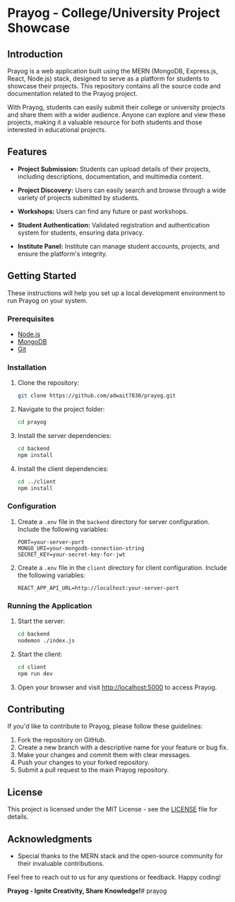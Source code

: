 # Prayog - College/University Project Showcase

## Introduction

Prayog is a web application built using the MERN (MongoDB, Express.js, React, Node.js) stack, designed to serve as a platform for students to showcase their projects. This repository contains all the source code and documentation related to the Prayog project.

With Prayog, students can easily submit their college or university projects and share them with a wider audience. Anyone can explore and view these projects, making it a valuable resource for both students and those interested in educational projects.

## Features

- **Project Submission:** Students can upload details of their projects, including descriptions, documentation, and multimedia content.

- **Project Discovery:** Users can easily search and browse through a wide variety of projects submitted by students.

- **Workshops:** Users can find any future or past workshops.

- **Student Authentication:** Validated registration and authentication system for students, ensuring data privacy.

- **Institute Panel:** Institute can manage student accounts, projects, and ensure the platform's integrity.

## Getting Started

These instructions will help you set up a local development environment to run Prayog on your system.

### Prerequisites

- [Node.js](https://nodejs.org/)
- [MongoDB](https://www.mongodb.com/)
- [Git](https://git-scm.com/)

### Installation

1. Clone the repository:

   ```bash
   git clone https://github.com/adwait7830/prayog.git
   ```

2. Navigate to the project folder:

   ```bash
   cd prayog
   ```

3. Install the server dependencies:

   ```bash
   cd backend
   npm install
   ```

4. Install the client dependencies:

   ```bash
   cd ../client
   npm install
   ```

### Configuration

1. Create a `.env` file in the `backend` directory for server configuration. Include the following variables:

   ```env
   PORT=your-server-port
   MONGO_URI=your-mongodb-connection-string
   SECRET_KEY=your-secret-key-for-jwt
   ```

2. Create a `.env` file in the `client` directory for client configuration. Include the following variables:

   ```env
   REACT_APP_API_URL=http://localhost:your-server-port
   ```

### Running the Application

1. Start the server:

   ```bash
   cd backend
   nodemon ./index.js
   ```

2. Start the client:

   ```bash
   cd client
   npm run dev
   ```

3. Open your browser and visit [http://localhost:5000](http://localhost:5000) to access Prayog.

## Contributing

If you'd like to contribute to Prayog, please follow these guidelines:

1. Fork the repository on GitHub.
2. Create a new branch with a descriptive name for your feature or bug fix.
3. Make your changes and commit them with clear messages.
4. Push your changes to your forked repository.
5. Submit a pull request to the main Prayog repository.

## License

This project is licensed under the MIT License - see the [LICENSE](LICENSE) file for details.

## Acknowledgments

- Special thanks to the MERN stack and the open-source community for their invaluable contributions.

Feel free to reach out to us for any questions or feedback. Happy coding!

**Prayog - Ignite Creativity, Share Knowledge!**# prayog

